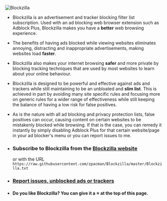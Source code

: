 ![Blockzilla](https://raw.githubusercontent.com/zpacman/Blockzilla/beta-testing/Blockzilla%20Logo.png "Blockzilla")

- Blockzilla is an advertisement and tracker blocking filter list subscription. Used with an ad blocking web browser extension such as Adblock Plus, Blockzilla makes you have a **better** web browsing experience.

- The benefits of having ads blocked while viewing websites eliminates annoying, distracting and inappropriate advertisements, making websites load **faster**.

- Blockzilla also makes your internet browsing **safer** and more private by blocking tracking techniques that are used by most websites to learn about your online behaviour.

- Blockzilla is designed to be powerful and effective against ads and trackers while still maintaining to be an unbloated and **slim list**. This is achieved in part by avoiding many site specific rules and focusing more on generic rules for a wider range of effectiveness while still keeping the balance of having a low risk for false positives. 

- As is the nature with all ad blocking and privacy protection lists, false positives can occur, causing content on certain websites to be mistakenly blocked while browsing. If that is the case, you can remedy it instantly by simply disabling Adblock Plus for that certain website/page in your ad blocker's menu or you can report issues to me.

- ### Subscribe to Blockzilla from the [Blockzilla website](https://blockzilla.jimdo.com/)

     or with the URL `https://raw.githubusercontent.com/zpacman/Blockzilla/master/Blockzilla.txt`

- ### [Report issues, unblocked ads or trackers](./CONTRIBUTING.md)

- #### Do you like Blockzilla? You can give it a :star: at the top of this page.
